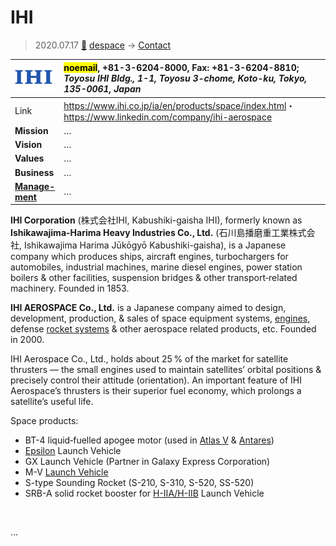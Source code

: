 # IHI
> 2020.07.17 [🚀](../index/index.md) [despace](index.md) → [Contact](contact.md)

|[![](f/con/i/ihi_logo1_thumb.png)](f/con/i/ihi_logo1.png)|<mark>noemail</mark>, +81-3-6204-8000, Fax: +81-3-6204-8810;<br> *Toyosu IHI Bldg., 1-1, Toyosu 3-chome, Koto-ku, Tokyo, 135-0061, Japan*|
|:--|:--|
|Link|<https://www.ihi.co.jp/ia/en/products/space/index.html>・ <https://www.linkedin.com/company/ihi-aerospace>|
|**Mission**|…|
|**Vision**|…|
|**Values**|…|
|**Business**|…|
|**[Manage-<br>ment](mgmt.md)**|…|

**IHI Corporation** (株式会社IHI, Kabushiki-gaisha IHI), formerly known as **Ishikawajima-Harima Heavy Industries Co., Ltd.** (石川島播磨重工業株式会社, Ishikawajima Harima Jūkōgyō Kabushiki-gaisha), is a Japanese company which produces ships, aircraft engines, turbochargers for automobiles, industrial machines, marine diesel engines, power station boilers & other facilities, suspension bridges & other transport‑related machinery. Founded in 1853.

**IHI AEROSPACE Co., Ltd.** is a Japanese company aimed to design, development, production, & sales of space equipment systems, [engines](ps.md), defense [rocket systems](lv.md) & other aerospace related products, etc. Founded in 2000.

IHI Aerospace Co., Ltd., holds about 25 % of the market for satellite thrusters — the small engines used to maintain satellites’ orbital positions & precisely control their attitude (orientation). An important feature of IHI Aerospace’s thrusters is their superior fuel economy, which prolongs a satellite’s useful life.

Space products:

   - BT-4 liquid‑fuelled apogee motor (used in [Atlas V](atlas) & [Antares](antares.md))
   - [Epsilon](epsilon.md) Launch Vehicle
   - GX Launch Vehicle (Partner in Galaxy Express Corporation)
   - M-V [Launch Vehicle](lv.md)
   - S-type Sounding Rocket (S-210, S-310, S-520, SS-520)
   - SRB-A solid rocket booster for [H-IIA/H-IIB](h2.md) Launch Vehicle

<p style="page-break-after:always"> </p>

…

